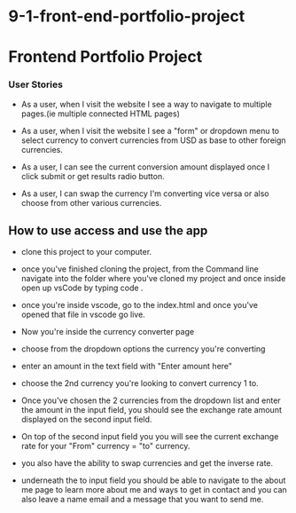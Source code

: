 # 9-1-front-end-portfolio-project

# Frontend Portfolio Project

### User Stories

- As a user, when I visit the website I see a way to navigate to multiple pages.(ie multiple connected HTML pages)

- As a user, when I visit the website I see a "form" or dropdown menu to select currency to convert currencies from USD as base to other foreign currencies.

- As a user, I can see the current conversion amount displayed once I click submit or get results radio button.

- As a user, I can swap the currency I'm converting vice versa or also choose from other various currencies.

## How to use access and use the app

- clone this project to your computer.

- once you've finished cloning the project, from the Command line navigate into the folder where you've cloned my project and once inside open up vsCode by typing code .

- once you're inside vscode, go to the index.html and once you've opened that file in vscode go live.

- Now you're inside the currency converter page

- choose from the dropdown options the currency you're converting

- enter an amount in the text field with "Enter amount here"

- choose the 2nd currency you're looking to convert currency 1 to.

- Once you've chosen the 2 currencies from the dropdown list and enter the amount in the input field, you should see the exchange rate amount displayed on the second input field.

- On top of the second input field you you will see the current exchange rate for your "From" currency = "to" currency.

- you also have the ability to swap currencies and get the inverse rate.

- underneath the to input field you should be able to navigate to the about me page to learn more about me and ways to get in contact and you can also leave a name email and a message that you want to send me.
